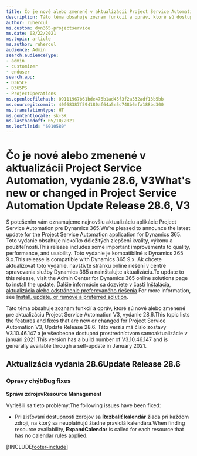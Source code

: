 ```yaml
---
title: Čo je nové alebo zmenené v aktualizácii Project Service Automation, vydanie 28.6, oprava V3
description: Táto téma obsahuje zoznam funkcií a opráv, ktoré sú dostupné v aktualizácii Project Service Automation, vydanie 28.6, oprava V3.
author: ruhercul
ms.custom: dyn365-projectservice
ms.date: 02/22/2021
ms.topic: article
ms.author: ruhercul
audience: Admin
search.audienceType:
- admin
- customizer
- enduser
search.app:
- D365CE
- D365PS
- ProjectOperations
ms.openlocfilehash: 09111967b61bde476b1ad45f3f2a532adf13b5bb
ms.sourcegitcommit: 40f68387f594180af64a5e5c748b6efa188bd300
ms.translationtype: HT
ms.contentlocale: sk-SK
ms.lasthandoff: 05/10/2021
ms.locfileid: "6010580"
---
```

# <a name="whats-new-or-changed-in-project-service-automation-update-release-286-v3"></a><span data-ttu-id="41245-103">Čo je nové alebo zmenené v aktualizácii Project Service Automation, vydanie 28.6, V3</span><span class="sxs-lookup"><span data-stu-id="41245-103">What's new or changed in Project Service Automation Update Release 28.6, V3</span></span>

<span data-ttu-id="41245-104">S potešením vám oznamujeme najnovšiu aktualizáciu aplikácie Project Service Automation pre Dynamics 365.</span><span class="sxs-lookup"><span data-stu-id="41245-104">We’re pleased to announce the latest update for the Project Service Automation application for Dynamics 365.</span></span> <span data-ttu-id="41245-105">Toto vydanie obsahuje niekoľko dôležitých zlepšení kvality, výkonu a použiteľnosti.</span><span class="sxs-lookup"><span data-stu-id="41245-105">This release includes some important improvements to quality, performance, and usability.</span></span> <span data-ttu-id="41245-106">Toto vydanie je kompatibilné s Dynamics 365 9.x.</span><span class="sxs-lookup"><span data-stu-id="41245-106">This release is compatible with Dynamics 365 9.x.</span></span> <span data-ttu-id="41245-107">Ak chcete aktualizovať toto vydanie, navštívte stránku online riešení v centre spravovania služby Dynamics 365 a nainštalujte aktualizáciu.</span><span class="sxs-lookup"><span data-stu-id="41245-107">To update to this release, visit the Admin Center for Dynamics 365 online solutions page to install the update.</span></span> <span data-ttu-id="41245-108">Ďalšie informácie sa dozviete v časti [Inštalácia, aktualizácia alebo odstránenie preferovaného riešenia](/power-platform/admin/install-remove-preferred-solution).</span><span class="sxs-lookup"><span data-stu-id="41245-108">For more information, see [Install, update, or remove a preferred solution](/power-platform/admin/install-remove-preferred-solution).</span></span>

<span data-ttu-id="41245-109">Táto téma obsahuje zoznam funkcií a opráv, ktoré sú nové alebo zmenené pre aktualizáciu Project Service Automation V3, vydanie 28.6.</span><span class="sxs-lookup"><span data-stu-id="41245-109">This topic lists the features and fixes that are new or changed for Project Service Automation V3, Update Release 28.6.</span></span> <span data-ttu-id="41245-110">Táto verzia má číslo zostavy V3.10.46.147 a je všeobecne dostupná prostredníctvom samoaktualizácie v januári 2021.</span><span class="sxs-lookup"><span data-stu-id="41245-110">This version has a build number of V3.10.46.147 and is generally available through a self-update in January 2021.</span></span>

## <a name="update-release-286"></a><span data-ttu-id="41245-111">Aktualizácia vydania 28.6</span><span class="sxs-lookup"><span data-stu-id="41245-111">Update Release 28.6</span></span>

### <a name="bug-fixes"></a><span data-ttu-id="41245-112">Opravy chýb</span><span class="sxs-lookup"><span data-stu-id="41245-112">Bug fixes</span></span>


<span data-ttu-id="41245-113">**Správa zdrojov**</span><span class="sxs-lookup"><span data-stu-id="41245-113">**Resource Management**</span></span>

<span data-ttu-id="41245-114">Vyriešili sa tieto problémy:</span><span class="sxs-lookup"><span data-stu-id="41245-114">The following issues have been fixed:</span></span>

- <span data-ttu-id="41245-115">Pri zisťovaní dostupnosti zdrojov sa **Rozbaliť kalendár** žiada pri každom zdroji, na ktorý sa neuplatňujú žiadne pravidlá kalendára.</span><span class="sxs-lookup"><span data-stu-id="41245-115">When finding resource availability, **ExpandCalendar** is called for each resource that has no calendar rules applied.</span></span>


[!INCLUDE[footer-include](../includes/footer-banner.md)]